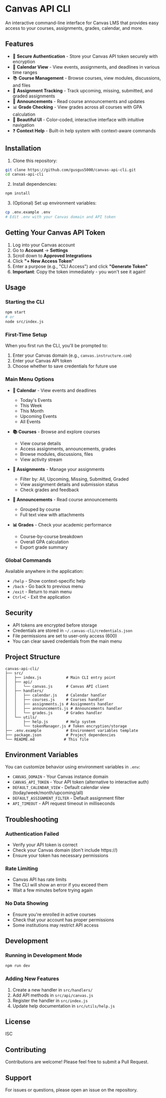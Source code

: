 # Canvas API CLI

An interactive command-line interface for Canvas LMS that provides easy access to your courses, assignments, grades, calendar, and more.

## Features

- 🔐 **Secure Authentication** - Store your Canvas API token securely with encryption
- 📅 **Calendar View** - View events, assignments, and deadlines in various time ranges
- 📚 **Course Management** - Browse courses, view modules, discussions, and files
- 📝 **Assignment Tracking** - Track upcoming, missing, submitted, and graded assignments
- 📢 **Announcements** - Read course announcements and updates
- 📊 **Grade Checking** - View grades across all courses with GPA calculation
- 🎨 **Beautiful UI** - Color-coded, interactive interface with intuitive navigation
- ❓ **Context Help** - Built-in help system with context-aware commands

## Installation

1. Clone this repository:
```bash
git clone https://github.com/gusgus5000/canvas-api-cli.git
cd canvas-api-cli
```

2. Install dependencies:
```bash
npm install
```

3. (Optional) Set up environment variables:
```bash
cp .env.example .env
# Edit .env with your Canvas domain and API token
```

## Getting Your Canvas API Token

1. Log into your Canvas account
2. Go to **Account** → **Settings**
3. Scroll down to **Approved Integrations**
4. Click **"+ New Access Token"**
5. Enter a purpose (e.g., "CLI Access") and click **"Generate Token"**
6. **Important**: Copy the token immediately - you won't see it again!

## Usage

### Starting the CLI

```bash
npm start
# or
node src/index.js
```

### First-Time Setup

When you first run the CLI, you'll be prompted to:
1. Enter your Canvas domain (e.g., `canvas.instructure.com`)
2. Enter your Canvas API token
3. Choose whether to save credentials for future use

### Main Menu Options

- **📅 Calendar** - View events and deadlines
  - Today's Events
  - This Week
  - This Month
  - Upcoming Events
  - All Events

- **📚 Courses** - Browse and explore courses
  - View course details
  - Access assignments, announcements, grades
  - Browse modules, discussions, files
  - View activity stream

- **📝 Assignments** - Manage your assignments
  - Filter by: All, Upcoming, Missing, Submitted, Graded
  - View assignment details and submission status
  - Check grades and feedback

- **📢 Announcements** - Read course announcements
  - Grouped by course
  - Full text view with attachments

- **📊 Grades** - Check your academic performance
  - Course-by-course breakdown
  - Overall GPA calculation
  - Export grade summary

### Global Commands

Available anywhere in the application:
- `/help` - Show context-specific help
- `/back` - Go back to previous menu
- `/exit` - Return to main menu
- `Ctrl+C` - Exit the application

## Security

- API tokens are encrypted before storage
- Credentials are stored in `~/.canvas-cli/credentials.json`
- File permissions are set to user-only access (600)
- You can clear saved credentials from the main menu

## Project Structure

```
canvas-api-cli/
├── src/
│   ├── index.js           # Main CLI entry point
│   ├── api/
│   │   └── canvas.js      # Canvas API client
│   ├── handlers/
│   │   ├── calendar.js    # Calendar handler
│   │   ├── courses.js     # Courses handler
│   │   ├── assignments.js # Assignments handler
│   │   ├── announcements.js # Announcements handler
│   │   └── grades.js      # Grades handler
│   └── utils/
│       ├── help.js        # Help system
│       └── tokenManager.js # Token encryption/storage
├── .env.example           # Environment variables template
├── package.json           # Project dependencies
└── README.md             # This file
```

## Environment Variables

You can customize behavior using environment variables in `.env`:

- `CANVAS_DOMAIN` - Your Canvas instance domain
- `CANVAS_API_TOKEN` - Your API token (alternative to interactive auth)
- `DEFAULT_CALENDAR_VIEW` - Default calendar view (today/week/month/upcoming/all)
- `DEFAULT_ASSIGNMENT_FILTER` - Default assignment filter
- `API_TIMEOUT` - API request timeout in milliseconds

## Troubleshooting

### Authentication Failed
- Verify your API token is correct
- Check your Canvas domain (don't include https://)
- Ensure your token has necessary permissions

### Rate Limiting
- Canvas API has rate limits
- The CLI will show an error if you exceed them
- Wait a few minutes before trying again

### No Data Showing
- Ensure you're enrolled in active courses
- Check that your account has proper permissions
- Some institutions may restrict API access

## Development

### Running in Development Mode
```bash
npm run dev
```

### Adding New Features

1. Create a new handler in `src/handlers/`
2. Add API methods in `src/api/canvas.js`
3. Register the handler in `src/index.js`
4. Update help documentation in `src/utils/help.js`

## License

ISC

## Contributing

Contributions are welcome! Please feel free to submit a Pull Request.

## Support

For issues or questions, please open an issue on the repository.